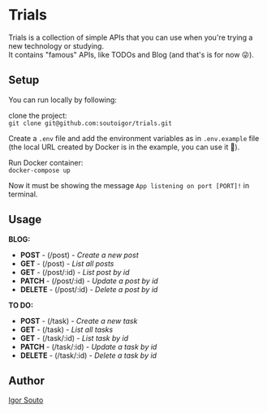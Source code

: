 # **Trials**

Trials is a collection of simple APIs that you can use when you're trying a new technology or studying.  
It contains "famous" APIs, like TODOs and Blog (and that's is for now 😜). 

## Setup

You can run locally by following:

clone the project:  
`git clone git@github.com:soutoigor/trials.git`

Create a `.env` file and add the environment variables as in `.env.example` file  
(the local URL created by Docker is in the example, you can use it 🤙).  

Run Docker container:  
`docker-compose up`
  
Now it must be showing the message `App listening on port [PORT]!` in terminal.

## Usage  

**BLOG:**  
- **POST** - (/post) - *Create a new post*
- **GET** - (/post) - *List all posts*
- **GET** - (/post/:id) - *List post by id*
- **PATCH** - (/post/:id) - *Update a post by id*
- **DELETE** - (/post/:id) - *Delete a post by id*

**TO DO:**  
- **POST** - (/task) - *Create a new task*
- **GET** - (/task) - *List all tasks*
- **GET** - (/task/:id) - *List task by id*
- **PATCH** - (/task/:id) - *Update a task by id*
- **DELETE** - (/task/:id) - *Delete a task by id*

## Author
[Igor Souto](https://www.linkedin.com/in/igor-souto/)


